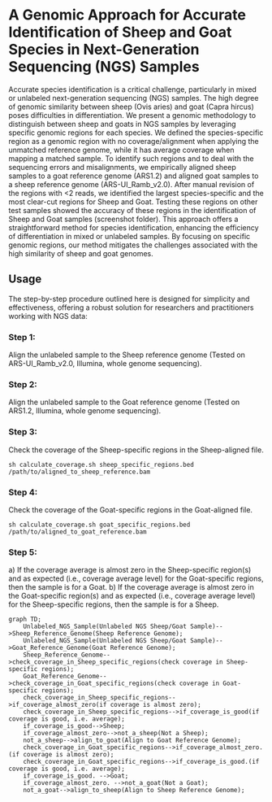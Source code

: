 # A Genomic Approach for Accurate Identification of Sheep and Goat Species in Next-Generation Sequencing (NGS) Samples

Accurate species identification is a critical challenge, particularly in mixed or unlabeled next-generation sequencing (NGS) samples. The high degree of genomic similarity between sheep (Ovis aries) and goat (Capra hircus) poses difficulties in differentiation. We present a genomic methodology to distinguish between sheep and goats in NGS samples by leveraging specific genomic regions for each species. We defined the species-specific region as a genomic region with no coverage/alignment when applying the unmatched reference genome, while it has average coverage when mapping a matched sample. To identify such regions and to deal with the sequencing errors and misalignments, we empirically aligned sheep samples to a goat reference genome (ARS1.2) and aligned goat samples to a sheep reference genome (ARS-UI_Ramb_v2.0). After manual revision of the regions with <2 reads, we identified the largest species-specific and the most clear-cut regions for Sheep and Goat. Testing these regions on other test samples showed the accuracy of these regions in the identification of Sheep and Goat samples (screenshot folder). This approach offers a straightforward method for species identification, enhancing the efficiency of differentiation in mixed or unlabeled samples. By focusing on specific genomic regions, our method mitigates the challenges associated with the high similarity of sheep and goat genomes.

## Usage
The step-by-step procedure outlined here is designed for simplicity and effectiveness, offering a robust solution for researchers and practitioners working with NGS data:
### Step 1: 
Align the unlabeled sample to the Sheep reference genome (Tested on ARS-UI_Ramb_v2.0, Illumina, whole genome sequencing).
### Step 2: 
Align the unlabeled sample to the Goat reference genome (Tested on ARS1.2, Illumina, whole genome sequencing).
### Step 3: 
Check the coverage of the Sheep-specific regions in the Sheep-aligned file.
```
sh calculate_coverage.sh sheep_specific_regions.bed /path/to/aligned_to_sheep_reference.bam
```
### Step 4: 
Check the coverage of the Goat-specific regions in the Goat-aligned file.
```
sh calculate_coverage.sh goat_specific_regions.bed /path/to/aligned_to_goat_reference.bam
```
### Step 5:
a) If the coverage average is almost zero in the Sheep-specific region(s) and as expected (i.e., coverage average level) for the Goat-specific regions, then the sample is for a Goat.
b) If the coverage average is almost zero in the Goat-specific region(s) and as expected (i.e., coverage average level) for the Sheep-specific regions, then the sample is for a Sheep.

```mermaid
graph TD;
    Unlabeled_NGS_Sample(Unlabeled NGS Sheep/Goat Sample)-->Sheep_Reference_Genome(Sheep Reference Genome);
    Unlabeled_NGS_Sample(Unlabeled NGS Sheep/Goat Sample)-->Goat_Reference_Genome(Goat Reference Genome);
    Sheep_Reference_Genome-->check_coverage_in_Sheep_specific_regions(check coverage in Sheep-specific regions);
    Goat_Reference_Genome-->check_coverage_in_Goat_specific_regions(check coverage in Goat-specific regions);
    check_coverage_in_Sheep_specific_regions-->if_coverage_almost_zero(if coverage is almost zero);
    check_coverage_in_Sheep_specific_regions-->if_coverage_is_good(if coverage is good, i.e. average);
    if_coverage_is_good-->Sheep;
    if_coverage_almost_zero-->not_a_sheep(Not a Sheep);
    not_a_sheep-->align_to_goat(Align to Goat Reference Genome);
    check_coverage_in_Goat_specific_regions-->if_coverage_almost_zero.(if coverage is almost zero);
    check_coverage_in_Goat_specific_regions-->if_coverage_is_good.(if coverage is good, i.e. average);
    if_coverage_is_good. -->Goat;
    if_coverage_almost_zero. -->not_a_goat(Not a Goat);
    not_a_goat-->align_to_sheep(Align to Sheep Reference Genome);
```
